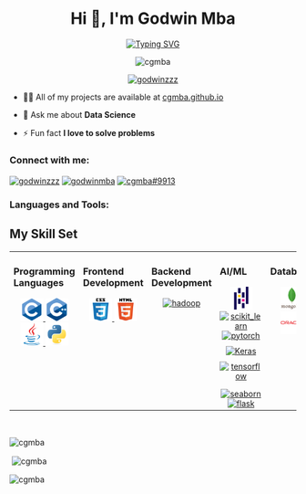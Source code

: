 <h1 align="center">Hi 👋, I'm Godwin Mba</h1>
<!-- <h3 align="center">A passionate Data Scientist</h3>-->

<p align="center">
  <!-- Typing SVG by cgmba - https://github.com/cgmba/readme-typing-svg -->
	<a href="https://git.io/typing-svg">
	<img src="https://readme-typing-svg.demolab.com?font=Fira+Code&pause=1000&center=true&random=false&width=435&lines=Data+Scientist;Experienced+Analyst;Experienced+User+Support+Specialist" alt="Typing SVG" /></a>
</p>

<p align="center"> <img src="https://camo.githubusercontent.com/c1dcb74cc1c1835b1d716f5051499a2814c683c806b15f04b0eba492863703e9/68747470733a2f2f63646e2e6472696262626c652e636f6d2f75736572732f3733303730332f73637265656e73686f74732f363538313234332f6176656e746f2e676966" alt="cgmba" /> </p>

<p align="center"> <a href="https://twitter.com/godwinzzz" target="blank"><img src="https://img.shields.io/twitter/follow/godwinzzz?logo=twitter&style=for-the-badge" alt="godwinzzz" /></a> </p>

- 👨‍💻 All of my projects are available at [cgmba.github.io](cgmba.github.io)

- 💬 Ask me about **Data Science**

- ⚡ Fun fact **I love to solve problems**

<h3 align="left">Connect with me:</h3>
<p align="left">
<a href="https://twitter.com/godwinzzz" target="blank"><img align="center" src="https://raw.githubusercontent.com/rahuldkjain/github-profile-readme-generator/master/src/images/icons/Social/twitter.svg" alt="godwinzzz" height="30" width="40" /></a>
<a href="https://linkedin.com/in/godwinmba" target="blank"><img align="center" src="https://raw.githubusercontent.com/rahuldkjain/github-profile-readme-generator/master/src/images/icons/Social/linked-in-alt.svg" alt="godwinmba" height="30" width="40" /></a>
<a href="https://discord.gg/cgmba#9913" target="blank"><img align="center" src="https://raw.githubusercontent.com/rahuldkjain/github-profile-readme-generator/master/src/images/icons/Social/discord.svg" alt="cgmba#9913" height="30" width="40" /></a>
</p>

<h3 align="left">Languages and Tools:</h3>

## My Skill Set  
<table><tr><td valign="top" width="10%">



### Programming Languages  
<div align="center">  
<a href="https://www.cprogramming.com/" target="_blank" rel="noreferrer"> <img src="https://raw.githubusercontent.com/devicons/devicon/master/icons/c/c-original.svg" alt="c" width="40" height="40"/> </a> 
<a href="https://www.w3schools.com/cpp/" target="_blank" rel="noreferrer"> <img src="https://raw.githubusercontent.com/devicons/devicon/master/icons/cplusplus/cplusplus-original.svg" alt="cplusplus" width="40" height="40"/> </a> 
<a href="https://www.java.com" target="_blank" rel="noreferrer"> <img src="https://raw.githubusercontent.com/devicons/devicon/master/icons/java/java-original.svg" alt="java" width="40" height="40"/> </a> 
<a href="https://www.python.org" target="_blank" rel="noreferrer"> <img src="https://raw.githubusercontent.com/devicons/devicon/master/icons/python/python-original.svg" alt="python" width="40" height="40"/> </a>   
</div>

</td><td valign="top" width="10%">


### Frontend Development 
<div align="center"> 
<a href="https://www.w3schools.com/css/" target="_blank" rel="noreferrer"> <img src="https://raw.githubusercontent.com/devicons/devicon/master/icons/css3/css3-original-wordmark.svg" alt="css3" width="40" height="40"/> </a>  
<a href="https://www.w3.org/html/" target="_blank" rel="noreferrer"> <img src="https://raw.githubusercontent.com/devicons/devicon/master/icons/html5/html5-original-wordmark.svg" alt="html5" width="40" height="40"/> </a> 
</div>

</td><td valign="top" width="10%">


### Backend  Development
<div align="center">  
<a href="https://hadoop.apache.org/" target="_blank" rel="noreferrer"> <img src="https://www.vectorlogo.zone/logos/apache_hadoop/apache_hadoop-icon.svg" alt="hadoop" width="40" height="40"/> </a> </div>

</td><td valign="top" width="10%">



### AI/ML 
<div align="center">  
<a href="https://pandas.pydata.org/" target="_blank" rel="noreferrer"> <img src="https://raw.githubusercontent.com/devicons/devicon/2ae2a900d2f041da66e950e4d48052658d850630/icons/pandas/pandas-original.svg" alt="pandas" width="40" height="40"/> </a> 
<a href="https://scikit-learn.org/" target="_blank" rel="noreferrer"> <img src="https://upload.wikimedia.org/wikipedia/commons/0/05/Scikit_learn_logo_small.svg" alt="scikit_learn" width="40" height="40"/> </a> 
<a href="https://pytorch.org/" target="_blank" rel="noreferrer"> <img src="https://www.vectorlogo.zone/logos/pytorch/pytorch-icon.svg" alt="pytorch" width="40" height="40"/> </a> 
<a href="https://keras.io/" target="_blank"><img style="margin: 10px" src="https://profilinator.rishav.dev/skills-assets/keras.png" alt="Keras" height="50" /></a>  
<a href="https://www.tensorflow.org" target="_blank" rel="noreferrer"> <img src="https://www.vectorlogo.zone/logos/tensorflow/tensorflow-icon.svg" alt="tensorflow" width="40" height="40"/> </a> </p>
<a href="https://seaborn.pydata.org/" target="_blank" rel="noreferrer"> <img src="https://seaborn.pydata.org/_images/logo-mark-lightbg.svg" alt="seaborn" width="40" height="40"/> </a>  
<a href="https://flask.palletsprojects.com/" target="_blank" rel="noreferrer"> <img src="https://www.vectorlogo.zone/logos/pocoo_flask/pocoo_flask-icon.svg" alt="flask" width="40" height="40"/> </a> 
</div>

</td><td valign="top" width="10%">

### Database
<div align="center">  
<a href="https://www.mongodb.com/" target="_blank" rel="noreferrer"> <img src="https://raw.githubusercontent.com/devicons/devicon/master/icons/mongodb/mongodb-original-wordmark.svg" alt="mongodb" width="40" height="40"/> </a> 
<a href="https://www.oracle.com/" target="_blank" rel="noreferrer"> <img src="https://raw.githubusercontent.com/devicons/devicon/master/icons/oracle/oracle-original.svg" alt="oracle" width="40" height="40"/> </a> 
</div>

</td><td valign="top" width="10%">

### Devops
<div align="center">  
<a href="https://cloud.google.com" target="_blank" rel="noreferrer"> <img src="https://www.vectorlogo.zone/logos/google_cloud/google_cloud-icon.svg" alt="gcp" width="40" height="40"/> </a> 
<a href="https://www.docker.com/" target="_blank" rel="noreferrer"> <img src="https://raw.githubusercontent.com/devicons/devicon/master/icons/docker/docker-original-wordmark.svg" alt="docker" width="40" height="40"/> </a> 
<a href="https://www.linux.org/" target="_blank" rel="noreferrer"> <img src="https://raw.githubusercontent.com/devicons/devicon/master/icons/linux/linux-original.svg" alt="linux" width="40" height="40"/> </a> 
<a href="https://git-scm.com/" target="_blank" rel="noreferrer"> <img src="https://www.vectorlogo.zone/logos/git-scm/git-scm-icon.svg" alt="git" width="40" height="40"/> </a> 
</div>


</td></tr></table>  

<br/>  



<p><img align="center" src="https://github-readme-stats.vercel.app/api/top-langs?username=cgmba&show_icons=true&locale=en&layout=compact" alt="cgmba" /></p>

<p>&nbsp;<img align="center" src="https://github-readme-stats.vercel.app/api?username=cgmba&show_icons=true&locale=en" alt="cgmba" /></p>

<p><img align="center" src="https://github-readme-streak-stats.herokuapp.com/?user=cgmba&" alt="cgmba" /></p>
